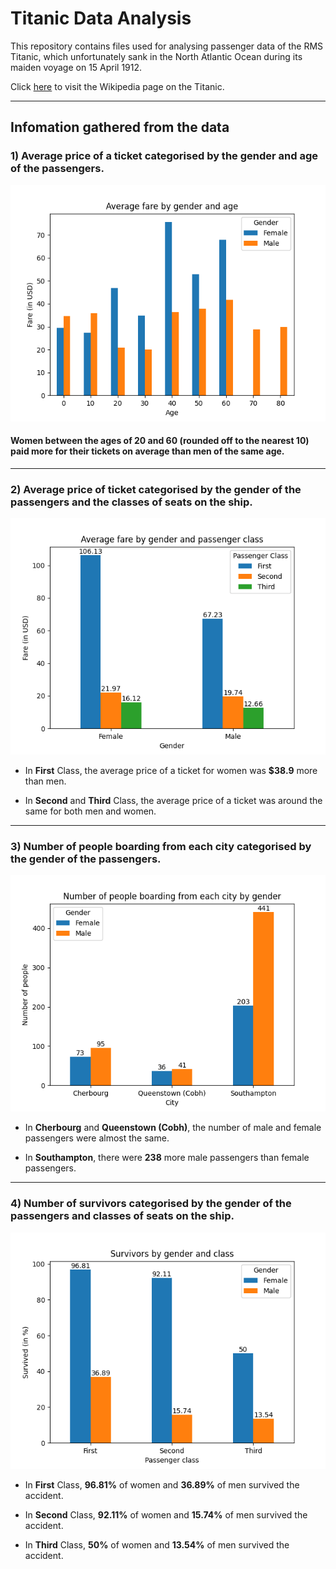 # Titanic Data Analysis

This repository contains files used for analysing passenger data of the RMS Titanic, which unfortunately sank in the North Atlantic Ocean during its maiden voyage on 15 April 1912.

Click [here](https://en.wikipedia.org/wiki/Titanic) to visit the Wikipedia page on the Titanic.

---

## Infomation gathered from the data

### 1) Average price of a ticket categorised by the gender and age of the passengers.

![Age-Fare Graph](graphs/age_fare.png)

#### Women between the ages of **20** and **60** (rounded off to the nearest 10) paid more for their tickets on average than men of the same age.

---

### 2) Average price of ticket categorised by the gender of the passengers and the classes of seats on the ship.

![Fare-Gender Graph](graphs/fare_gender.png)

- In **First** Class, the average price of a ticket for women was **$38.9** more than men.

- In **Second** and **Third** Class, the average price of a ticket was around the same for both men and women.

---

### 3) Number of people boarding from each city categorised by the gender of the passengers.

![Gender-Embark Graph](graphs/gender_embark.png)

- In **Cherbourg** and **Queenstown (Cobh)**, the number of male and female passengers were almost the same.

- In **Southampton**, there were **238** more male passengers than female passengers.

---

### 4) Number of survivors categorised by the gender of the passengers and classes of seats on the ship.

![Survivors-Class Graph](graphs/survivors_class.png)

- In **First** Class, **96.81%** of women and **36.89%** of men survived the accident.

- In **Second** Class, **92.11%** of women and **15.74%** of men survived the accident.

- In **Third** Class, **50%** of women and **13.54%** of men survived the accident.